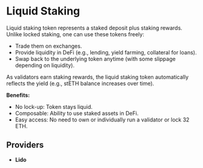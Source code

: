 # Liquid Staking

Liquid staking token represents a staked deposit plus staking rewards. Unlike locked staking, one can use these tokens freely:
- Trade them on exchanges.
- Provide liquidity in DeFi (e.g., lending, yield farming, collateral for loans).
- Swap back to the underlying token anytime (with some slippage depending on liquidity).

 As validators earn staking rewards, the liquid staking token automatically reflects the yield (e.g., stETH balance increases over time).

**Benefits:**
- No lock-up: Token stays liquid.
- Composable: Ability to use staked assets in DeFi.
- Easy access: No need to own or individually run a validator or lock 32 ETH.

## Providers

- **Lido**
